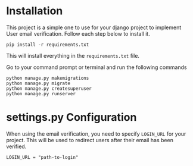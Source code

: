 # Installation
This project is a simple one to use for your django project to implement User email verification. Follow each step below to install it.

`pip install -r requirements.txt`

This will install everything in the `requirements.txt` file.

Go to your command prompt or terminal and run the following commands

```
python manage.py makemigrations
python manage.py migrate
python manage.py createsuperuser
python manage.py runserver
```

# settings.py Configuration
When using the email verification, you need to specify `LOGIN_URL` for your project. This will be used to redirect users after their email has been verified.

`LOGIN_URL = "path-to-login"`
